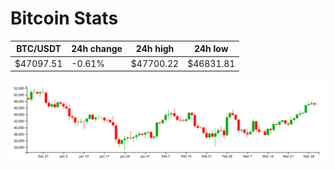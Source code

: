 # Bitcoin Stats

BTC/USDT|24h change|24h high|24h low|
|---|---|---|---|
|$47097.51|-0.61%|$47700.22|$46831.81|

<img src="./chart.svg">

